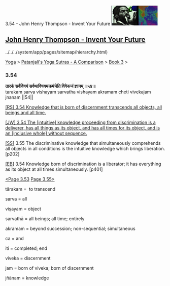 3.54 - John Henry Thompson - Invent Your Future [![John Henry Thompson - Invent Your Future](../../../_/rsrc/1329567069254/config/customLogo.gif-revision=6.png)](../../../index.html)

[John Henry Thompson - Invent Your Future](../../../index.html)
---------------------------------------------------------------

../../../system/app/pages/sitemap/hierarchy.html)
    

[Yoga](../../../yoga.html)‎ > ‎[Patanjali's Yoga Sutras - A Comparison](../../patanjani.html)‎ > ‎[Book 3](../book-3.html)‎ > ‎

### 3.54

**तारकं सर्वविषयं सर्वथाविषयमक्रमंचेति विवेकजं ज्ञानम् ॥५४॥**  
tarakam sarva vishayam sarvatha vishayam akramam cheti vivekajam jnanam ||54||  
  

[\[RS\] 3.54 Knowledge that is born of discernment transcends all objects, all beings and all time.](http://www.ashtangayoga.info/source-texts/yoga-sutra-patanjali/chapter-3/item/tarakam-sarva-vishayam-sarvatha-vishayam-akramam/)  

[\[JW\] 3.54 The \[intuitive\] knowledge proceeding from discrimination is a deliverer, has all things as its object, and has all times for its object, and is an \[inclusive whole\] without sequence.](http://books.google.com/books?id=YzFImjtOxUwC&pg=PA294&ci=172%2C429%2C742%2C108&source=bookclip)  
  
[\[SS\]](http://www.amazon.com/Yoga-Sutras-Patanjali-Commentary-Satchidananda/dp/0932040381) 3.55 The discriminative knowledge that simultaneously comprehends all objects in all conditions is the intuitive knowledge which brings liberation. \[p202\]  
  
[\[EB\]](http://www.amazon.com/Yoga-Sutras-Patanjali-Translation-Commentary/dp/0865477361/ref=sr_1_1?ie=UTF8&s=books&qid=1250508322&sr=1-1) 3.54 Knowledge born of discrimination is a liberator; it has everything as its object at all times simultaneously. \[p401\]  
  
  
[<Page 3.53](353.html)  [Page 3.55>](355.html)  

tārakam =  to transcend  
  
sarva = all  
  
viṣayam = object  
  
sarvathā = all beings; all time; entirely  
  
akramam = beyond succession; non-sequential; simultaneous  
  
ca = and  
  
iti = completed; end  
  
viveka = discernment  
  
jam = born of viveka; born of discernment  
  
jñānam = knowledge

